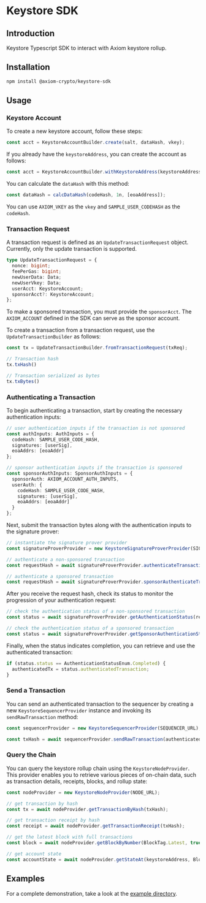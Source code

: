 # Keystore SDK

## Introduction
Keystore Typescript SDK to interact with Axiom keystore rollup.

## Installation

```sh
npm install @axiom-crypto/keystore-sdk
```

## Usage

### Keystore Account

To create a new keystore account, follow these steps:

```typescript
const acct = KeystoreAccountBuilder.create(salt, dataHash, vkey);
```

If you already have the `keystoreAddress`, you can create the account as follows:

```typescript
const acct = KeystoreAccountBuilder.withKeystoreAddress(keystoreAddress, dataHash, vkey);
```

You can calculate the `dataHash` with this method:

```typescript
const dataHash = calcDataHash(codeHash, 1n, [eoaAddress]);
```

You can use `AXIOM_VKEY` as the `vkey` and `SAMPLE_USER_CODEHASH` as the `codeHash`.

### Transaction Request

A transaction request is defined as an `UpdateTransactionRequest` object. Currently, only the update transaction is supported.

```typescript
type UpdateTransactionRequest = {
  nonce: bigint;
  feePerGas: bigint;
  newUserData: Data;
  newUserVkey: Data;
  userAcct: KeystoreAccount;
  sponsorAcct?: KeystoreAccount;
};
```

To make a sponsored transaction, you must provide the `sponsorAcct`. The `AXIOM_ACCOUNT` defined in the SDK can serve as the sponsor account.

To create a transaction from a transaction request, use the `UpdateTransactionBuilder` as follows:

```typescript
const tx = UpdateTransactionBuilder.fromTransactionRequest(txReq);

// Transaction hash
tx.txHash()

// Transaction serialized as bytes
tx.txBytes()
```

### Authenticating a Transaction

To begin authenticating a transaction, start by creating the necessary authentication inputs:

```typescript
// user authentication inputs if the transaction is not sponsored
const authInputs: AuthInputs = {
  codeHash: SAMPLE_USER_CODE_HASH,
  signatures: [userSig],
  eoaAddrs: [eoaAddr]
};

// sponsor authentication inputs if the transaction is sponsored
const sponsorAuthInputs: SponsorAuthInputs = {
  sponsorAuth: AXIOM_ACCOUNT_AUTH_INPUTS,
  userAuth: {
    codeHash: SAMPLE_USER_CODE_HASH,
    signatures: [userSig],
    eoaAddrs: [eoaAddr]
  }
};
```

Next, submit the transaction bytes along with the authentication inputs to the signature prover:

```typescript
// instantiate the signature prover provider
const signatureProverProvider = new KeystoreSignatureProverProvider(SIGNATURE_PROVER_URL);

// authenticate a non-sponsored transaction
const requestHash = await signatureProverProvider.authenticateTransaction(userTx.txBytes(), sponsorAuthInputs);

// authenticate a sponsored transaction
const requestHash = await signatureProverProvider.sponsorAuthenticateTransaction(sponsoredTx.txBytes(), sponsorAuthInputs);
```

After you receive the request hash, check its status to monitor the progression of your authentication request:

```typescript
// check the authentication status of a non-sponsored transaction
const status = await signatureProverProvider.getAuthenticationStatus(requestHash);

// check the authentication status of a sponsored transaction
const status = await signatureProverProvider.getSponsorAuthenticationStatus(requestHash);
```

Finally, when the status indicates completion, you can retrieve and use the authenticated transaction:

```typescript
if (status.status == AuthenticationStatusEnum.Completed) {
  authenticatedTx = status.authenticatedTransaction;
}
```

### Send a Transaction

You can send an authenticated transaction to the sequencer by creating a new `KeystoreSequencerProvider` instance and invoking its `sendRawTransaction` method:

```typescript
const sequencerProvider = new KeystoreSequencerProvider(SEQUENCER_URL);

const txHash = await sequencerProvider.sendRawTransaction(authenticatedTx);
```

### Query the Chain

You can query the keystore rollup chain using the `KeystoreNodeProvider`. This provider enables you to retrieve various pieces of on-chain data, such as transaction details, receipts, blocks, and rollup state:

```typescript
const nodeProvider = new KeystoreNodeProvider(NODE_URL);

// get transaction by hash
const tx = await nodeProvider.getTransactionByHash(txHash);

// get transaction receipt by hash
const receipt = await nodeProvider.getTransactionReceipt(txHash);

// get the latest block with full transactions
const block = await nodeProvider.getBlockByNumber(BlockTag.Latest, true);

// get account state
const accountState = await nodeProvider.getStateAt(keystoreAddress, BlockTag.Latest);
```

## Examples

For a complete demonstration, take a look at the [example directory](./example/).
